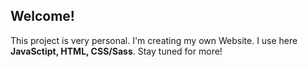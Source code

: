 ## Welcome! 
This project is very personal. I'm creating my own Website. 
I use here **JavaSctipt, HTML, CSS/Sass**.
Stay tuned for more!
